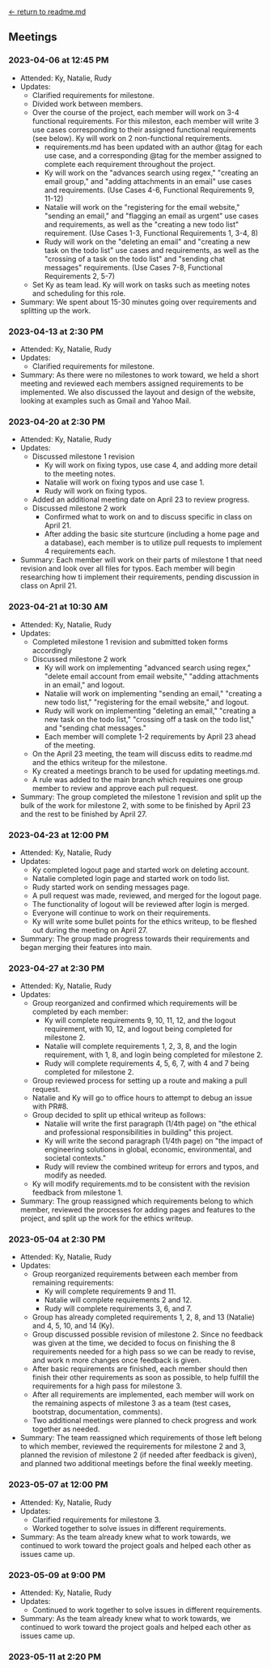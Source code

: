 [← return to readme.md](readme.md)

## Meetings

### 2023-04-06 at 12:45 PM
- Attended: Ky, Natalie, Rudy
- Updates:
  - Clarified requirements for milestone.
  - Divided work between members.
  - Over the course of the project, each member will work on 3-4 functional requirements. For this mileston, each member will write 3 use cases corresponding to their assigned functional requirements (see below). Ky will work on 2 non-functional requirements.
	- requirements.md has been updated with an author @tag for each use case, and a corresponding @tag for the member assigned to complete each requirement throughout the project.
    - Ky will work on the "advances search using regex," "creating an email group," and "adding attachments in an email" use cases and requirements. (Use Cases 4-6, Functional Requirements 9, 11-12)
    - Natalie will work on the "registering for the email website," "sending an email," and "flagging an email as urgent" use cases and requirements, as well as the "creating a new todo list" requirement. (Use Cases 1-3, Functional Requirements 1, 3-4, 8)
    - Rudy will work on the "deleting an email" and "creating a new task on the todo list" use cases and requirements, as well as the "crossing of a task on the todo list" and "sending chat messages" requirements. (Use Cases 7-8, Functional Requirements 2, 5-7)
  - Set Ky as team lead. Ky will work on tasks such as meeting notes and scheduling for this role.
- Summary: We spent about 15-30 minutes going over requirements and splitting up the work.

### 2023-04-13 at 2:30 PM
- Attended: Ky, Natalie, Rudy
- Updates:
  - Clarified requirements for milestone.
- Summary: As there were no milestones to work toward, we held a short meeting and reviewed each members assigned requirements to be implemented. We also discussed the layout and design of the website, looking at examples such as Gmail and Yahoo Mail.

### 2023-04-20 at 2:30 PM
- Attended: Ky, Natalie, Rudy
- Updates:
  - Discussed milestone 1 revision
	- Ky will work on fixing typos, use case 4, and adding more detail to the meeting notes.
	- Natalie will work on fixing typos and use case 1.
	- Rudy will work on fixing typos.
  - Added an additional meeting date on April 23 to review progress.
  - Discussed milestone 2 work
    - Confirmed what to work on and to discuss specific in class on April 21.
    - After adding the basic site sturtcure (including a home page and a database), each member is to utilize pull requests to implement 4 requirements each.
- Summary: Each member will work on their parts of milestone 1 that need revision and look over all files for typos. Each member will begin researching how ti implement their requirements, pending discussion in class on April 21.

### 2023-04-21 at 10:30 AM
- Attended: Ky, Natalie, Rudy
- Updates:
  - Completed milestone 1 revision and submitted token forms accordingly
  - Discussed milestone 2 work
    - Ky will work on implementing "advanced search using regex," "delete email account from email website," "adding attachments in an email," and logout.
    - Natalie will work on implementing "sending an email," "creating a new todo list," "registering for the email website," and logout.
    - Rudy will work on implementing "deleting an email," "creating a new task on the todo list," "crossing off a task on the todo list," and "sending chat messages."
    - Each member will complete 1-2 requirements by April 23 ahead of the meeting.
  - On the April 23 meeting, the team will discuss edits to readme.md and the ethics writeup for the milestone.
  - Ky created a meetings branch to be used for updating meetings.md.
  - A rule was added to the main branch which requires one group member to review and approve each pull request.
- Summary: The group completed the milestone 1 revision and split up the bulk of the work for milestone 2, with some to be finished by April 23 and the rest to be finished by April 27.

### 2023-04-23 at 12:00 PM
- Attended: Ky, Natalie, Rudy
- Updates:
  - Ky completed logout page and started work on deleting account.
  - Natalie completed login page and started work on todo list.
  - Rudy started work on sending messages page.
  - A pull request was made, reviewed, and merged for the logout page.
  - The functionality of logout will be reviewed after login is merged.
  - Everyone will continue to work on their requirements.
  - Ky will write some bullet points for the ethics writeup, to be fleshed out during the meeting on April 27.
- Summary: The group made progress towards their requirements and began merging their features into main.

### 2023-04-27 at 2:30 PM
- Attended: Ky, Natalie, Rudy
- Updates:
  - Group reorganized and confirmed which requirements will be completed by each member:
    - Ky will complete requirements 9, 10, 11, 12, and the logout requirement, with 10, 12, and logout being completed for milestone 2.
    - Natalie will complete requirements 1, 2, 3, 8, and the login requirement, with 1, 8, and login being completed for milestone 2.
    - Rudy will complete requirements 4, 5, 6, 7, with 4 and 7 being completed for milestone 2.
  - Group reviewed process for setting up a route and making a pull request.
  - Natalie and Ky will go to office hours to attempt to debug an issue with PR#8.
  - Group decided to split up ethical writeup as follows:
  	- Natalie will write the first paragraph (1/4th page) on "the ethical and professional responsibilities in building" this project.
  	- Ky will write the second paragraph (1/4th page) on "the impact of engineering solutions in global, economic, environmental, and societal contexts."
  	- Rudy will review the combined writeup for errors and typos, and modify as needed.
  - Ky will modify requirements.md to be consistent with the revision feedback from milestone 1.
- Summary: The group reassigned which requirements belong to which member, reviewed the processes for adding pages and features to the project, and split up the work for the ethics writeup.

### 2023-05-04 at 2:30 PM
- Attended: Ky, Natalie, Rudy
- Updates:
  - Group reorganized requirements between each member from remaining requirements:
    - Ky will complete requirements 9 and 11.
    - Natalie will complete requirements 2 and 12.
    - Rudy will complete requirements 3, 6, and 7.
  - Group has already completed requirements 1, 2, 8, and 13 (Natalie) and 4, 5, 10, and 14 (Ky).
  - Group discussed possible revision of milestone 2. Since no feedback was given at the time, we decided to focus on finishing the 8 requirements needed for a high pass so we can be ready to revise, and work n more changes once feedback is given.
  - After basic requirements are finished, each member should then finish their other requirements as soon as possible, to help fulfill the requirements for a high pass for milestone 3.
  - After all requirements are implemented, each member will work on the remaining aspects of milestone 3 as a team (test cases, bootstrap, documentation, comments).
  - Two additional meetings were planned to check progress and work together as needed.
- Summary: The team reassigned which requirements of those left belong to which member, reviewed the requirements for milestone 2 and 3, planned the revision of milestone 2 (if needed after feedback is given), and planned two additional meetings before the final weekly meeting.

### 2023-05-07 at 12:00 PM
- Attended: Ky, Natalie, Rudy
- Updates:
  - Clarified requirements for milestone 3.
  - Worked together to solve issues in different requirements.
- Summary: As the team already knew what to work towards, we continued to work toward the project goals and helped each other as issues came up.

### 2023-05-09 at 9:00 PM
- Attended: Ky, Natalie, Rudy
- Updates:
  - Continued to work together to solve issues in different requirements.
- Summary: As the team already knew what to work towards, we continued to work toward the project goals and helped each other as issues came up.

### 2023-05-11 at 2:20 PM
